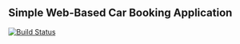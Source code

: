 ## Simple Web-Based Car Booking Application

[![Build Status](https://travis-ci.org/neomrc/car-booking.svg?branch=master)](https://travis-ci.org/neomrc/car-booking)
